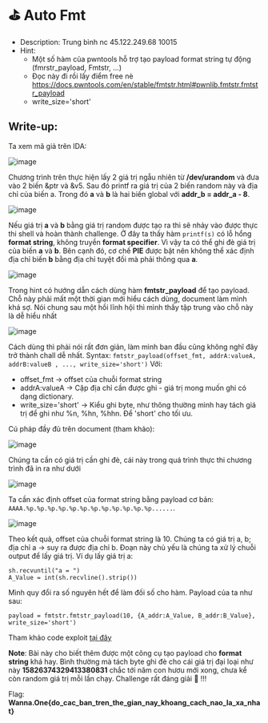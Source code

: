 # ⛳ Auto Fmt

- Description: Trung bình nc 45.122.249.68 10015
- Hint:
  - Một số hàm của pwntools hỗ trợ tạo payload format string tự động (fmrstr_payload, Fmtstr, ...)
  - Đọc này đi rồi lấy điểm free nè https://docs.pwntools.com/en/stable/fmtstr.html#pwnlib.fmtstr.fmtstr_payload
  - write_size='short'

## Write-up:

Ta xem mã giả trên IDA:

![image](https://user-images.githubusercontent.com/48288606/147414211-965fb417-8844-4497-ac59-3a2c893160f4.png)

Chương trình trên thực hiện lấy 2 giá trị ngẫu nhiên từ **/dev/urandom** và đưa vào 2 biến &ptr và &v5. Sau đó printf ra giá trị của 2 biến random này và địa chỉ của biến a. Trong đó **a** và **b** là hai biến global với **addr_b = addr_a - 8**.

![image](https://user-images.githubusercontent.com/48288606/147578549-f393405c-9be1-48c8-b515-b7708970470b.png)

Nếu giá trị **a** và **b** bằng giá trị random được tạo ra thì sẽ nhảy vào được thực thi shell và hoàn thành challenge. Ở đây ta thấy hàm `printf(s)` có lỗ hổng **format string**, không truyền **format specifier**. Vì vậy ta có thể ghi đè giá trị của biến  **a** và **b**. Bên cạnh đó, cơ chế **PIE** được bật nên không thể xác định địa chỉ biến **b** bằng địa chỉ tuyệt đối mà phải thông qua **a**.

![image](https://user-images.githubusercontent.com/48288606/147579082-b5c9db3b-c882-4efb-aecd-79d9da6a4a9b.png)

Trong hint có hướng dẫn cách dùng hàm **fmtstr_payload** để tạo payload. Chỗ này phải mất một thời gian mới hiểu cách dùng, document làm mình khá sợ. Nói chung sau một hồi lĩnh hội thì mình thấy tập trung vào chỗ này là dễ hiểu nhất 

![image](https://user-images.githubusercontent.com/48288606/147579540-36b83572-a682-4fe8-af6d-f2b91d475511.png)

Cách dùng thì phải nói rất đơn giản, làm mình ban đầu cũng không nghĩ đây trở thành chall dễ nhất. Syntax: `fmtstr_payload(offset_fmt, addrA:valueA, addrB:valueB , ..., write_size='short')`
Với: 
- offset_fmt -> offset của chuỗi format string
- addrA:valueA -> Cặp địa chỉ cần được ghi - giá trị mong muốn ghi có dạng dictionary.
- write_size='short' -> Kiểu ghi byte, như thông thường mình hay tách giá trị để ghi như %n, %hn, %hhn. Để 'short' cho tối ưu.

Cú pháp đầy đủ trên document (tham khảo):

![image](https://user-images.githubusercontent.com/48288606/147580395-a4f73b93-5ca2-48d6-aca7-3493748d0349.png)

Chúng ta cần có giá trị cần ghi đè, cái này trong quá trình thực thi chương trình đã in ra như dưới

![image](https://user-images.githubusercontent.com/48288606/147618259-b152133f-5d7a-426f-a972-545d46281eb1.png)

Ta cần xác định offset của format string bằng payload cơ bản: `AAAA.%p.%p.%p.%p.%p.%p.%p.%p.%p.%p.%p.%p......`.

![image](https://user-images.githubusercontent.com/48288606/147618381-0574e171-2b2a-4102-ac05-6d1870166bb0.png)

Theo kết quả, offset của chuỗi format string là 10. Chúng ta có giá trị a, b; địa chỉ a -> suy ra được địa chỉ b. Đoạn này chủ yếu là chúng ta xử lý chuỗi output để lấy giá trị. Ví dụ lấy giá trị a:

```
sh.recvuntil("a = ")
A_Value = int(sh.recvline().strip())
```

Mình quy đổi ra số nguyên hết để làm đối số cho hàm. Payload của ta như sau:

```
payload = fmtstr.fmtstr_payload(10, {A_addr:A_Value, B_addr:B_Value}, write_size='short')
```

Tham khảo code exploit [tại đây](autofmt.py)

**Note**: Bài này cho biết thêm được một công cụ tạo payload cho **format string** khá hay. Bình thường mà tách byte ghi đè cho cái giá trị đại loại như này **15826374329413380831** chắc tới năm con hươu mới xong, chưa kể còn random giá trị mỗi lần chạy. Challenge rất đáng giải 🥇 !!!

Flag: **Wanna.One{do_cac_ban_tren_the_gian_nay_khoang_cach_nao_la_xa_nhat}**


